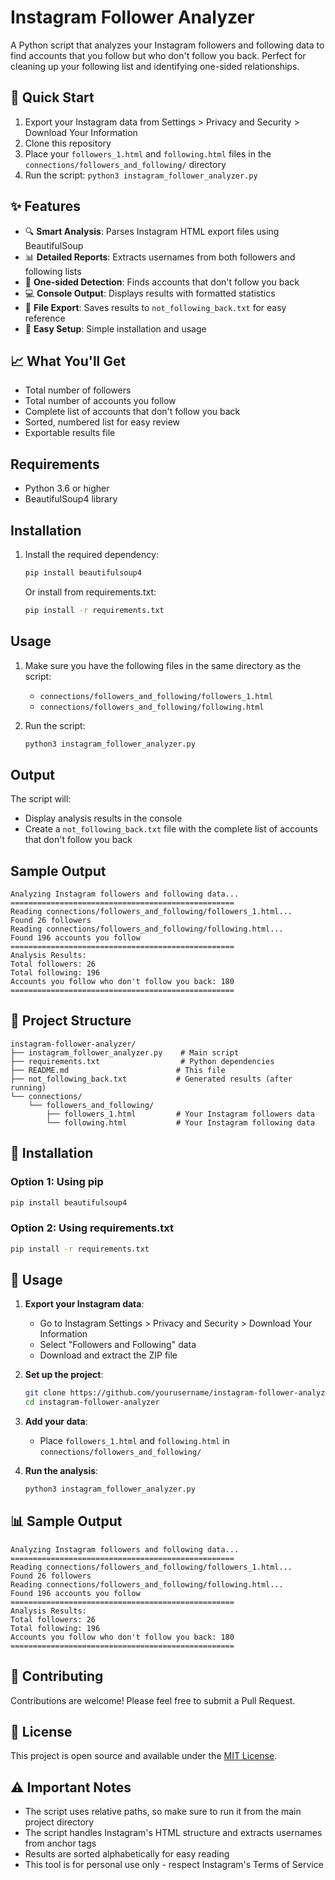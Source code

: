 # Instagram Follower Analyzer

A Python script that analyzes your Instagram followers and following data to find accounts that you follow but who don't follow you back. Perfect for cleaning up your following list and identifying one-sided relationships.

## 🚀 Quick Start

1. Export your Instagram data from Settings > Privacy and Security > Download Your Information
2. Clone this repository
3. Place your `followers_1.html` and `following.html` files in the `connections/followers_and_following/` directory
4. Run the script: `python3 instagram_follower_analyzer.py`

## ✨ Features

- 🔍 **Smart Analysis**: Parses Instagram HTML export files using BeautifulSoup
- 📊 **Detailed Reports**: Extracts usernames from both followers and following lists
- 🎯 **One-sided Detection**: Finds accounts that don't follow you back
- 💻 **Console Output**: Displays results with formatted statistics
- 📄 **File Export**: Saves results to `not_following_back.txt` for easy reference
- 🚀 **Easy Setup**: Simple installation and usage

## 📈 What You'll Get

- Total number of followers
- Total number of accounts you follow
- Complete list of accounts that don't follow you back
- Sorted, numbered list for easy review
- Exportable results file

## Requirements

- Python 3.6 or higher
- BeautifulSoup4 library

## Installation

1. Install the required dependency:
   ```bash
   pip install beautifulsoup4
   ```
   
   Or install from requirements.txt:
   ```bash
   pip install -r requirements.txt
   ```

## Usage

1. Make sure you have the following files in the same directory as the script:
   - `connections/followers_and_following/followers_1.html`
   - `connections/followers_and_following/following.html`

2. Run the script:
   ```bash
   python3 instagram_follower_analyzer.py
   ```

## Output

The script will:
- Display analysis results in the console
- Create a `not_following_back.txt` file with the complete list of accounts that don't follow you back

## Sample Output

```
Analyzing Instagram followers and following data...
==================================================
Reading connections/followers_and_following/followers_1.html...
Found 26 followers
Reading connections/followers_and_following/following.html...
Found 196 accounts you follow
==================================================
Analysis Results:
Total followers: 26
Total following: 196
Accounts you follow who don't follow you back: 180
==================================================
```

## 📁 Project Structure

```
instagram-follower-analyzer/
├── instagram_follower_analyzer.py    # Main script
├── requirements.txt                  # Python dependencies
├── README.md                        # This file
├── not_following_back.txt           # Generated results (after running)
└── connections/
    └── followers_and_following/
        ├── followers_1.html         # Your Instagram followers data
        └── following.html           # Your Instagram following data
```

## 🔧 Installation

### Option 1: Using pip
```bash
pip install beautifulsoup4
```

### Option 2: Using requirements.txt
```bash
pip install -r requirements.txt
```

## 🚀 Usage

1. **Export your Instagram data**:
   - Go to Instagram Settings > Privacy and Security > Download Your Information
   - Select "Followers and Following" data
   - Download and extract the ZIP file

2. **Set up the project**:
   ```bash
   git clone https://github.com/yourusername/instagram-follower-analyzer.git
   cd instagram-follower-analyzer
   ```

3. **Add your data**:
   - Place `followers_1.html` and `following.html` in `connections/followers_and_following/`

4. **Run the analysis**:
   ```bash
   python3 instagram_follower_analyzer.py
   ```

## 📊 Sample Output

```
Analyzing Instagram followers and following data...
==================================================
Reading connections/followers_and_following/followers_1.html...
Found 26 followers
Reading connections/followers_and_following/following.html...
Found 196 accounts you follow
==================================================
Analysis Results:
Total followers: 26
Total following: 196
Accounts you follow who don't follow you back: 180
==================================================
```

## 🤝 Contributing

Contributions are welcome! Please feel free to submit a Pull Request.

## 📝 License

This project is open source and available under the [MIT License](LICENSE).

## ⚠️ Important Notes

- The script uses relative paths, so make sure to run it from the main project directory
- The script handles Instagram's HTML structure and extracts usernames from anchor tags
- Results are sorted alphabetically for easy reading
- This tool is for personal use only - respect Instagram's Terms of Service

